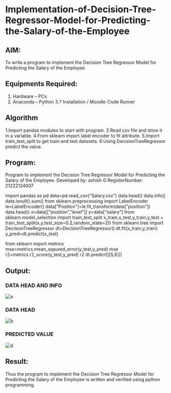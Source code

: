 # Implementation-of-Decision-Tree-Regressor-Model-for-Predicting-the-Salary-of-the-Employee

## AIM:
To write a program to implement the Decision Tree Regressor Model for Predicting the Salary of the Employee.

## Equipments Required:
1. Hardware – PCs
2. Anaconda – Python 3.7 Installation / Moodle-Code Runner

## Algorithm
1.Import pandas modules to start with program.
2.Read csv file and store it in a variable.
4.From sklearn import label encoder to fit attribute.
5.Import train_test_split to get train and test datasets.
6.Using DecisionTreeRegressor predict the value.  

## Program:
Program to implement the Decision Tree Regressor Model for Predicting the Salary of the Employee.
Developed by: ashish G
RegisterNumber:  21222124007

import pandas as pd
data=pd.read_csv("Salary.csv")
data.head()
data.info()
data.isnull().sum()
from sklearn.preprocessing import LabelEncoder
le=LabelEncoder()
data["Position"]=le.fit_transform(data["position"])
data.head()
x=data[["position","level"]]
y=data["salary"]
from sklearn.model_selection import train_test_split
x_train,x_test,y_train,y_test = train_test_split(x,y,test_size=0.2,random_state=2))
from sklearn.tree import DecisionTreeRegressor
dt=DecisionTreeRegressor()
dt.fit(x_train,y_train)
y_pred=dt.predict(x_test)

from sklearn import metrics
mse=metrics.mean_sqaured_error(y_test,y_pred)
mse
r2=metrics.r2_score(y_test,y_pred)
r2
dt.predict([[5,6]])

## Output:

### DATA HEAD AND INFO

![a](https://user-images.githubusercontent.com/95471278/174232876-4aeb9a91-1ddc-4719-b543-2b70b5fc5f29.png)

### DATA HEAD

![b](https://user-images.githubusercontent.com/95471278/174232965-769b234d-09ec-4715-8ff2-fd1c0f3a89a5.png)

### PREDICTED VALUE

![d](https://user-images.githubusercontent.com/95471278/174233317-a632ef1d-56fc-48a3-af13-50f272b45c3d.png)


## Result:
Thus the program to implement the Decision Tree Regressor Model for Predicting the Salary of the Employee is written and verified using python programming.
